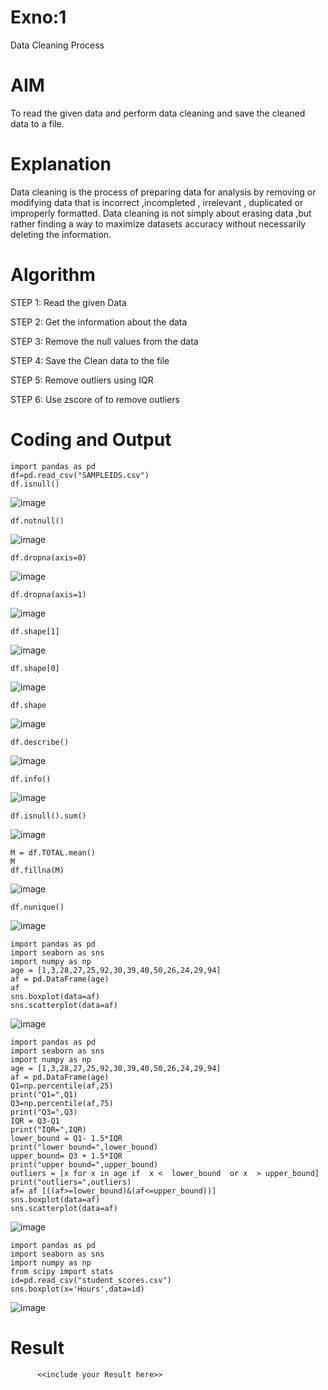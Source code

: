 # Exno:1
Data Cleaning Process

# AIM
To read the given data and perform data cleaning and save the cleaned data to a file.

# Explanation
Data cleaning is the process of preparing data for analysis by removing or modifying data that is incorrect ,incompleted , irrelevant , duplicated or improperly formatted. Data cleaning is not simply about erasing data ,but rather finding a way to maximize datasets accuracy without necessarily deleting the information.

# Algorithm
STEP 1: Read the given Data

STEP 2: Get the information about the data

STEP 3: Remove the null values from the data

STEP 4: Save the Clean data to the file

STEP 5: Remove outliers using IQR

STEP 6: Use zscore of to remove outliers

# Coding and Output
 ```
 import pandas as pd
 df=pd.read_csv("SAMPLEIDS.csv")
 df.isnull()
  ```
![image](https://github.com/user-attachments/assets/eefaca7b-a22a-4e61-8c9e-11f2e0cbf25d)

```
df.notnull()
```
![image](https://github.com/user-attachments/assets/750c0bd8-4bb4-477c-a19f-7dd478aab928)

```
df.dropna(axis=0)
```

![image](https://github.com/user-attachments/assets/e7a03261-8826-40d9-abd5-b17aa6320f62)

```
df.dropna(axis=1)
```
![image](https://github.com/user-attachments/assets/fe704ef5-7be9-483b-b5fa-08e60a6b2aad)

```
df.shape[1]
```
![image](https://github.com/user-attachments/assets/c2542a05-58db-4eca-8cd3-9a0806c37b98)

```
df.shape[0]
```
![image](https://github.com/user-attachments/assets/9e2d8f7c-7da4-4621-a4c8-d5f92ea48cae)

```
df.shape
```
![image](https://github.com/user-attachments/assets/38217bdb-dcb2-4c13-b983-2d68ccdbc9c7)

```
df.describe()
```
![image](https://github.com/user-attachments/assets/0b48575d-e3d1-4e76-83e3-620d52094390)

```
df.info()
```
![image](https://github.com/user-attachments/assets/9f1c22af-1a0a-4b2b-985c-80a77d526b6d)

```
df.isnull().sum()
```
![image](https://github.com/user-attachments/assets/733d5fac-452d-4303-88db-19296f7b5eae)

```
M = df.TOTAL.mean()
M
df.fillna(M)
```
![image](https://github.com/user-attachments/assets/27008b06-3b4d-4c40-ad6a-0fe75e268e4c)

```
df.nunique()
```
![image](https://github.com/user-attachments/assets/27873f0c-4dcc-49ba-b853-35c91eca08f8)
```
import pandas as pd
import seaborn as sns
import numpy as np
age = [1,3,28,27,25,92,30,39,40,50,26,24,29,94]
af = pd.DataFrame(age)
af
sns.boxplot(data=af)
sns.scatterplot(data=af)
```
![image](https://github.com/user-attachments/assets/fa30a87f-cb2b-4f22-af7c-c67213f92615)

```
import pandas as pd
import seaborn as sns
import numpy as np
age = [1,3,28,27,25,92,30,39,40,50,26,24,29,94]
af = pd.DataFrame(age)
Q1=np.percentile(af,25)
print("Q1=",Q1)
Q3=np.percentile(af,75)
print("Q3=",Q3)
IQR = Q3-Q1
print("IQR=",IQR)
lower_bound = Q1- 1.5*IQR
print("lower bound=",lower_bound)
upper_bound= Q3 + 1.5*IQR
print("upper bound=",upper_bound)
outliers = [x for x in age if  x <  lower_bound  or x  > upper_bound]
print("outliers=",outliers)
af= af [((af>=lower_bound)&(af<=upper_bound))]
sns.boxplot(data=af)
sns.scatterplot(data=af)
```
![image](https://github.com/user-attachments/assets/406b88b0-4b88-4e62-9930-ad43923eb22f)

```
import pandas as pd
import seaborn as sns
import numpy as np
from scipy import stats
id=pd.read_csv("student_scores.csv")
sns.boxplot(x='Hours',data=id)
```
![image](https://github.com/user-attachments/assets/2ac17879-a1a0-4bbf-bb48-56bac172f166)



# Result
          <<include your Result here>>
